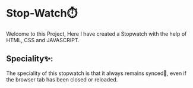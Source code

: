 # Stop-Watch⏱️
Welcome to this Project,
  Here I have created a Stopwatch with the help of HTML, CSS and JAVASCRIPT.
  
## Speciality✨:
  The speciality of this stopwatch is that it always remains synced💫, even if the browser tab has been closed or reloaded.
